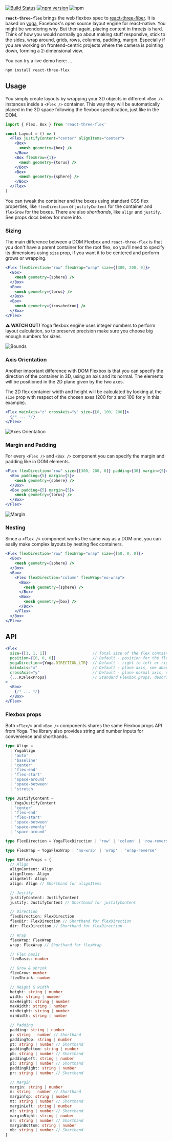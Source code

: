 [![Build Status](https://travis-ci.org/react-spring/react-three-flex.svg?branch=master)](https://travis-ci.org/react-spring/react-three-flex) [![npm version](https://badge.fury.io/js/react-three-flex.svg)](https://badge.fury.io/js/react-three-flex) ![npm](https://img.shields.io/npm/dt/react-three-flex.svg)

**`react-three-flex`** brings the web flexbox spec to [react-three-fiber](https://github.com/react-spring/react-three-fiber). 
It is based on [yoga](https://github.com/facebook/yoga), Facebook's open source layout engine for react-native. 
You might be wondering why. But then again, placing content in threejs is hard. Think of how you would normally go about making stuff responsive, stick to the sides, wrap around, grids, rows, columns, padding, margin. Especially if you are working on frontend-centric projects where the camera is pointing down, forming a 2-dimensional view.

You can try a live demo here: ...

```bash
npm install react-three-flex
```

## Usage

You simply create layouts by wrapping your 3D objects in different `<Box />` instances inside a `<Flex />` container. This way they will be automatically placed in the 3D space following the flexbox specification, just like in the DOM.

```jsx
import { Flex, Box } from 'react-three-flex'

const Layout = () => (
  <Flex justifyContent="center" alignItems="center">
    <Box>
      <mesh geometry={box} />
    </Box>
    <Box flexGrow={1}>
      <mesh geometry={torus} />
    </Box>
    <Box>
      <mesh geometry={sphere} />
    </Box>
  </Flex>
)
```

You can tweak the container and the boxes using standard CSS flex properties, like `flexDirection` or `justifyContent` for the container and `flexGrow` for the boxes. There are also _shorthands_, like `align` and `justify`. See props docs below for more info.

### Sizing

The main difference between a DOM Flexbox and `react-three-flex` is that you don't have a parent container for the root flex, so you'll need to specify its dimensions using `size` prop, if you want it to be centered and perform grows or wrapping.

```jsx
<Flex flexDirection="row" flexWrap="wrap" size={[300, 200, 0]}>
  <Box>
    <mesh geometry={sphere} />
  </Box>
  <Box>
    <mesh geometry={torus} />
  </Box>
  <Box>
    <mesh geometry={icosahedron} />
  </Box>
</Flex>
```

**⚠️ WATCH OUT!** Yoga flexbox engine uses integer numbers to perform layout calculation, so to preserve precision make sure you choose big enough numbers for sizes.

![Bounds](./docs/bounds.png)

### Axis Orientation

Another important difference with DOM Flexbox is that you can specify the direction of the container in 3D, using an axis and its normal. The elements will be positioned in the 2D plane given by the two axes.

The 2D flex container width and height will be calculated by looking at the `size` prop with respect of the chosen axes (200 for z and 100 for y in this example).

```jsx
<Flex mainAxis="z" crossAxis="y" size={[0, 100, 200]}>
  {/* ... */}
</Flex>
```

![Axes Orientation](./docs/axes_orientation.png)

### Margin and Padding

For every `<Flex />` and `<Box />` component you can specify the margin and padding like in DOM elements.

```jsx
<Flex flexDirection="row" size={[300, 200, 0]} padding={30} margin={5}>
  <Box padding={5} margin={5}>
    <mesh geometry={sphere} />
  </Box>
  <Box padding={5} margin={5}>
    <mesh geometry={torus} />
  </Box>
</Flex>
```

![Margin](./docs/margin.png)

### Nesting

Since a `<Flex />` component works the same way as a DOM one, you can easily make complex layouts by nesting flex containers.

```jsx
<Flex flexDirection="row" flexWrap="wrap" size={[50, 0, 0]}>
  <Box>
    <mesh geometry={sphere} />
  </Box>
  <Box>
    <Flex flexDirection="column" flexWrap="no-wrap">
      <Box>
        <mesh geometry={sphere} />
      </Box>
      <Box>
        <mesh geometry={box} />
      </Box>
    </Flex>
  </Box>
</Flex>
```

## API

```jsx
<Flex
  size={[1, 1, 1]}                    // Total size of the flex container, see above
  position={[0, 0, 0]}                // Default - position for the flex container in the scene
  yogaDirection={Yoga.DIRECTION_LTR}  // Default - right to left or right to left
  mainAxis="x"                        // Default - plane axis, see above
  crossAxis="y"                       // Default - plane normal axis, see above
  {...R3FlexProps}                    // Standard Flexbox props, described below
>
  <Box>
    {/* ... */}
  </Box>
</Flex>
```

### Flexbox props

Both `<Flex/>` and `<Box />` components shares the same Flexbox props API from Yoga. The library also provides string and number inputs for convenience and shorthands.

```ts
type Align =
  | YogaAlign
  | 'auto'
  | 'baseline'
  | 'center'
  | 'flex-end'
  | 'flex-start'
  | 'space-around'
  | 'space-between'
  | 'stretch'

type JustifyContent =
  | YogaJustifyContent
  | 'center'
  | 'flex-end'
  | 'flex-start'
  | 'space-between'
  | 'space-evenly'
  | 'space-around'

type FlexDirection = YogaFlexDirection | 'row' | 'column' | 'row-reverse' | 'column-reverse'

type FlexWrap = YogaFlexWrap | 'no-wrap' | 'wrap' | 'wrap-reverse'

type R3FlexProps = {
  // Align
  alignContent: Align
  alignItems: Align
  alignSelf: Align
  align: Align // Shorthand for alignItems

  // Justify
  justifyContent: JustifyContent
  justify: JustifyContent // Shorthand for justifyContent

  // Direction
  flexDirection: FlexDirection
  flexDir: FlexDirection // Shorthand for flexDirection
  dir: FlexDirection // Shorthand for flexDirection

  // Wrap
  flexWrap: FlexWrap
  wrap: FlexWrap // Shorthand for flexWrap

  // Flex basis
  flexBasis: number

  // Grow & shrink
  flexGrow: number
  flexShrink: number

  // Height & width
  height: string | number
  width: string | number
  maxHeight: string | number
  maxWidth: string | number
  minHeight: string | number
  minWidth: string | number

  // Padding
  padding: string | number
  p: string | number // Shorthand
  paddingTop: string | number
  pt: string | number // Shorthand
  paddingBottom: string | number
  pb: string | number // Shorthand
  paddingLeft: string | number
  pl: string | number // Shorthand
  paddingRight: string | number
  pr: string | number // Shorthand

  // Margin
  margin: string | number
  m: string | number // Shorthand
  marginTop: string | number
  mt: string | number // Shorthand
  marginLeft: string | number
  ml: string | number // Shorthand
  marginRight: string | number
  mr: string | number // Shorthand
  marginBottom: string | number
  mb: string | number // Shorthand
}
```
